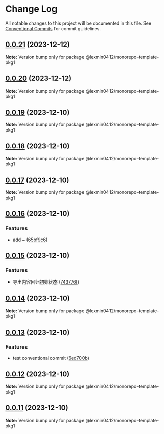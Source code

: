 # Change Log

All notable changes to this project will be documented in this file.
See [Conventional Commits](https://conventionalcommits.org) for commit guidelines.

## [0.0.21](https://github.com/lexmin0412/monorepo-template/compare/v0.0.20...v0.0.21) (2023-12-12)

**Note:** Version bump only for package @lexmin0412/monorepo-template-pkg1





## [0.0.20](https://github.com/lexmin0412/monorepo-template/compare/v0.0.19...v0.0.20) (2023-12-12)

**Note:** Version bump only for package @lexmin0412/monorepo-template-pkg1





## [0.0.19](https://github.com/lexmin0412/monorepo-template/compare/v0.0.18...v0.0.19) (2023-12-10)

**Note:** Version bump only for package @lexmin0412/monorepo-template-pkg1





## [0.0.18](https://github.com/lexmin0412/monorepo-template/compare/v0.0.17...v0.0.18) (2023-12-10)

**Note:** Version bump only for package @lexmin0412/monorepo-template-pkg1





## [0.0.17](https://github.com/lexmin0412/monorepo-template/compare/v0.0.16...v0.0.17) (2023-12-10)

**Note:** Version bump only for package @lexmin0412/monorepo-template-pkg1





## [0.0.16](https://github.com/lexmin0412/monorepo-template/compare/v0.0.15...v0.0.16) (2023-12-10)


### Features

* add ~ ([65bf9c6](https://github.com/lexmin0412/monorepo-template/commit/65bf9c67a9d9079351f49be4a7a27765e867a4c2))





## [0.0.15](https://github.com/lexmin0412/monorepo-template/compare/v0.0.14...v0.0.15) (2023-12-10)


### Features

* 导出内容回归初始状态 ([743776f](https://github.com/lexmin0412/monorepo-template/commit/743776f14e4c344ce7433d7d2532e10135f7d49e))





## [0.0.14](https://github.com/lexmin0412/monorepo-template/compare/v0.0.13...v0.0.14) (2023-12-10)

**Note:** Version bump only for package @lexmin0412/monorepo-template-pkg1





## [0.0.13](https://github.com/lexmin0412/monorepo-template/compare/v0.0.12...v0.0.13) (2023-12-10)


### Features

* test conventional commit ([6ed700b](https://github.com/lexmin0412/monorepo-template/commit/6ed700baf5338c71580770c3cd0c706421de0882))





## [0.0.12](https://github.com/lexmin0412/monorepo-template/compare/v0.0.11...v0.0.12) (2023-12-10)

**Note:** Version bump only for package @lexmin0412/monorepo-template-pkg1





## [0.0.11](https://github.com/lexmin0412/monorepo-template/compare/v0.0.10...v0.0.11) (2023-12-10)

**Note:** Version bump only for package @lexmin0412/monorepo-template-pkg1
